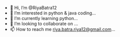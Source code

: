- 👋 Hi, I’m @RiyaBatra12
- 👀 I’m interested in python & java coding...
- 🌱 I’m currently learning python...
- 💞️ I’m looking to collaborate on ...
- 📫 How to reach me riya.batra.riya12@gmail.com...

<!---
RiyaBatra12/RiyaBatra12 is a ✨ special ✨ repository because its `README.md` (this file) appears on your GitHub profile.
You can click the Preview link to take a look at your changes.
--->
